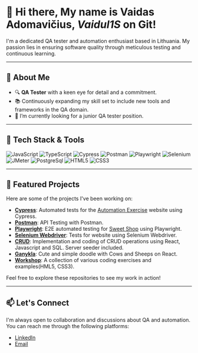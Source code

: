 # 👋 Hi there, My name is Vaidas Adomavičius, ***Vaidul1S*** on Git!

I'm a dedicated QA tester and automation enthusiast based in Lithuania. My passion lies in ensuring software quality through meticulous testing and continuous learning.

---

## 🧪 About Me

- 🔍 **QA Tester** with a keen eye for detail and a commitment.
- 📚 Continuously expanding my skill set to include new tools and frameworks in the QA domain.
- 👀 I’m currently looking for a junior QA tester position.
---

## 🧰 Tech Stack & Tools

![JavaScript](https://img.shields.io/badge/-JavaScript-F7DF1E?logo=javascript&logoColor=black&style=flat)
![TypeScript](https://img.shields.io/badge/-TypeScript-3178C6?logo=typescript&logoColor=white&style=flat)
![Cypress](https://img.shields.io/badge/-Cypress-17202C?logo=cypress&logoColor=white&style=flat)
![Postman](https://img.shields.io/badge/-Postman-FF6C37?logo=postman&logoColor=white&style=flat)
![Playwright](https://img.shields.io/badge/-Playwright-00599C?logo=playwright&logoColor=white&style=flat-square)
![Selenium](https://img.shields.io/badge/-Selenium-055955?logo=selenium&logoColor=green&style=flat-square)
![JMeter](https://img.shields.io/badge/JMeter-000000?logo=apachejmeter&logoColor=white&style=flat)
![PostgreSql](https://img.shields.io/badge/postgresql-4169e1?style=for-the-badge&logo=postgresql&logoColor=white&style=flat-square)
![HTML5](https://img.shields.io/badge/-HTML5-E34F26?logo=html5&logoColor=white&style=flat)
![CSS3](https://img.shields.io/badge/-CSS3-1572B6?logo=css3&logoColor=white&style=flat)

---

## 📌 Featured Projects

Here are some of the projects I've been working on:

- [**Cypress**](https://github.com/Vaidul1S/Automation-Exercise-Cypress-Tests-1d): Automated tests for the [Automation Exercise](https://automationexercise.com/) website using Cypress.
- [**Postman**](https://github.com/Vaidul1S/postman_test): API Testing with Postman.
- [**Playwright**](https://github.com/Vaidul1S/Playwright-3d):  E2E automated testing for [Sweet Shop](https://sweetshop.netlify.app/) using Playwright.
- [**Selenium Webdriver**](https://github.com/Vaidul1S/Selenium): Tests for website using Selenium Webdriver.
- [**CRUD**]([https://github.com/Vaidul1S/CRUD_API](https://github.com/Vaidul1S/Tasks/tree/main/fundraser)): Implementation and coding of CRUD operations using React, Javascript and SQL. Server seeder included.
- [**Ganykla**]([https://github.com/Vaidul1S/Cypress_ToDoList_paprasti_testai](https://github.com/Vaidul1S/Ganykla)): Cute and simple doodle with Cows and Sheeps on React.
- [**Workshop**](https://github.com/Vaidul1S/Workshop): A collection of various coding exercises and examples(HML5, CSS3).

Feel free to explore these repositories to see my work in action!

---

## 📫 Let's Connect

I'm always open to collaboration and discussions about QA and automation. You can reach me through the following platforms:

- [LinkedIn](https://www.linkedin.com/in/vaidas-adomavicius/)
- [Email](vaidas.adomaviciuss@gmail.com)

